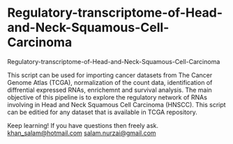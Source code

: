 # Regulatory-transcriptome-of-Head-and-Neck-Squamous-Cell-Carcinoma
Regulatory-transcriptome-of-Head-and-Neck-Squamous-Cell-Carcinoma

This script can be used for importing cancer datasets from The Cancer Genome Atlas (TCGA), normalization of the count data, 
identification of diffrential expressed RNAs, enrichemnt and survival analysis. The main objective of this pipeline is to explore 
the regulatory network of RNAs involving in Head and Neck Squamous Cell Carcinoma (HNSCC). This script can be editied for any dataset
that is available in TCGA repository. 

Keep learning!
If you have questions then freely ask.
khan_salam@hotmail.com
salam.nurzai@gmail.com
